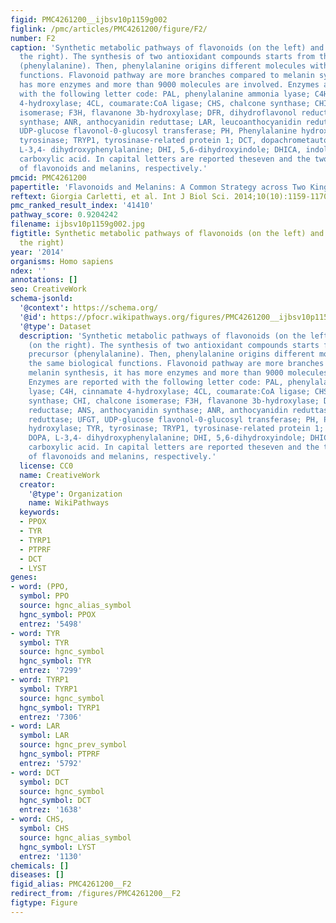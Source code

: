 ```yaml
---
figid: PMC4261200__ijbsv10p1159g002
figlink: /pmc/articles/PMC4261200/figure/F2/
number: F2
caption: 'Synthetic metabolic pathways of flavonoids (on the left) and melanins (on
  the right). The synthesis of two antioxidant compounds starts from the same precursor
  (phenylalanine). Then, phenylalanine origins different molecules with the same biological
  functions. Flavonoid pathway are more branches compared to melanin synthesis, it
  has more enzymes and more than 9000 molecules are involved. Enzymes are reported
  with the following letter code: PAL, phenylalanine ammonia lyase; C4H, cinnamate
  4-hydroxylase; 4CL, coumarate:CoA ligase; CHS, chalcone synthase; CHI, chalcone
  isomerase; F3H, flavanone 3b-hydroxylase; DFR, dihydroflavonol reductase; ANS, anthocyanidin
  synthase; ANR, anthocyanidin reduttase; LAR, leucoanthocyanidin reduttase; UFGT,
  UDP-glucose flavonol-0-glucosyl transferase; PH, Phenylalanine hydroxylase; TYR,
  tyrosinase; TRYP1, tyrosinase-related protein 1; DCT, dopachrometautomerase; DOPA,
  L-3,4- dihydroxyphenylalanine; DHI, 5,6-dihydroxyindole; DHICA, indole-5,6-quinone
  carboxylic acid. In capital letters are reported theseven and the two main classes
  of flavonoids and melanins, respectively.'
pmcid: PMC4261200
papertitle: 'Flavonoids and Melanins: A Common Strategy across Two Kingdoms.'
reftext: Giorgia Carletti, et al. Int J Biol Sci. 2014;10(10):1159-1170.
pmc_ranked_result_index: '41410'
pathway_score: 0.9204242
filename: ijbsv10p1159g002.jpg
figtitle: Synthetic metabolic pathways of flavonoids (on the left) and melanins (on
  the right)
year: '2014'
organisms: Homo sapiens
ndex: ''
annotations: []
seo: CreativeWork
schema-jsonld:
  '@context': https://schema.org/
  '@id': https://pfocr.wikipathways.org/figures/PMC4261200__ijbsv10p1159g002.html
  '@type': Dataset
  description: 'Synthetic metabolic pathways of flavonoids (on the left) and melanins
    (on the right). The synthesis of two antioxidant compounds starts from the same
    precursor (phenylalanine). Then, phenylalanine origins different molecules with
    the same biological functions. Flavonoid pathway are more branches compared to
    melanin synthesis, it has more enzymes and more than 9000 molecules are involved.
    Enzymes are reported with the following letter code: PAL, phenylalanine ammonia
    lyase; C4H, cinnamate 4-hydroxylase; 4CL, coumarate:CoA ligase; CHS, chalcone
    synthase; CHI, chalcone isomerase; F3H, flavanone 3b-hydroxylase; DFR, dihydroflavonol
    reductase; ANS, anthocyanidin synthase; ANR, anthocyanidin reduttase; LAR, leucoanthocyanidin
    reduttase; UFGT, UDP-glucose flavonol-0-glucosyl transferase; PH, Phenylalanine
    hydroxylase; TYR, tyrosinase; TRYP1, tyrosinase-related protein 1; DCT, dopachrometautomerase;
    DOPA, L-3,4- dihydroxyphenylalanine; DHI, 5,6-dihydroxyindole; DHICA, indole-5,6-quinone
    carboxylic acid. In capital letters are reported theseven and the two main classes
    of flavonoids and melanins, respectively.'
  license: CC0
  name: CreativeWork
  creator:
    '@type': Organization
    name: WikiPathways
  keywords:
  - PPOX
  - TYR
  - TYRP1
  - PTPRF
  - DCT
  - LYST
genes:
- word: (PPO,
  symbol: PPO
  source: hgnc_alias_symbol
  hgnc_symbol: PPOX
  entrez: '5498'
- word: TYR
  symbol: TYR
  source: hgnc_symbol
  hgnc_symbol: TYR
  entrez: '7299'
- word: TYRP1
  symbol: TYRP1
  source: hgnc_symbol
  hgnc_symbol: TYRP1
  entrez: '7306'
- word: LAR
  symbol: LAR
  source: hgnc_prev_symbol
  hgnc_symbol: PTPRF
  entrez: '5792'
- word: DCT
  symbol: DCT
  source: hgnc_symbol
  hgnc_symbol: DCT
  entrez: '1638'
- word: CHS,
  symbol: CHS
  source: hgnc_alias_symbol
  hgnc_symbol: LYST
  entrez: '1130'
chemicals: []
diseases: []
figid_alias: PMC4261200__F2
redirect_from: /figures/PMC4261200__F2
figtype: Figure
---
```

